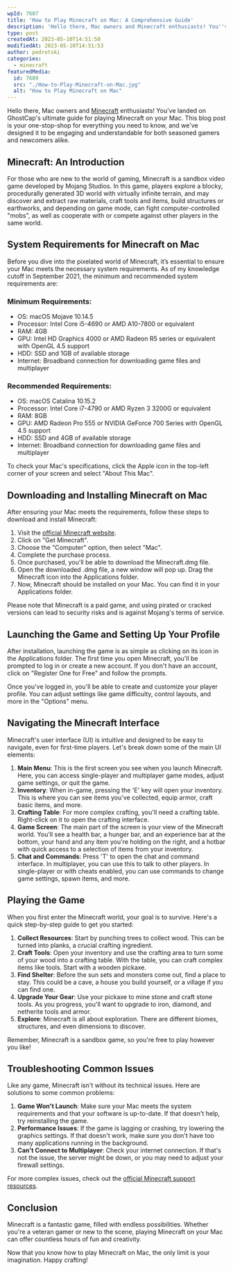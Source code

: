```yaml
---
wpId: 7607
title: 'How to Play Minecraft on Mac: A Comprehensive Guide'
description: 'Hello there, Mac owners and Minecraft enthusiasts! You''ve landed on ...'
type: post
createdAt: 2023-05-10T14:51:50
modifiedAt: 2023-05-10T14:51:53
author: pedrotski
categories:
  - minecraft
featuredMedia:
  id: 7609
  src: "./How-to-Play-Minecraft-on-Mac.jpg"
  alt: "How to Play Minecraft on Mac"
---
```



Hello there, Mac owners and [Minecraft](https://www.ghostcap.com/gaming/minecraft/) enthusiasts! You've landed on GhostCap's ultimate guide for playing Minecraft on your Mac. This blog post is your one-stop-shop for everything you need to know, and we've designed it to be engaging and understandable for both seasoned gamers and newcomers alike.

## Minecraft: An Introduction

For those who are new to the world of gaming, Minecraft is a sandbox video game developed by Mojang Studios. In this game, players explore a blocky, procedurally generated 3D world with virtually infinite terrain, and may discover and extract raw materials, craft tools and items, build structures or earthworks, and depending on game mode, can fight computer-controlled "mobs", as well as cooperate with or compete against other players in the same world.

## System Requirements for Minecraft on Mac

Before you dive into the pixelated world of Minecraft, it’s essential to ensure your Mac meets the necessary system requirements. As of my knowledge cutoff in September 2021, the minimum and recommended system requirements are:

### Minimum Requirements:

*   OS: macOS Mojave 10.14.5
*   Processor: Intel Core i5-4690 or AMD A10-7800 or equivalent
*   RAM: 4GB
*   GPU: Intel HD Graphics 4000 or AMD Radeon R5 series or equivalent with OpenGL 4.5 support
*   HDD: SSD and 1GB of available storage
*   Internet: Broadband connection for downloading game files and multiplayer

### Recommended Requirements:

*   OS: macOS Catalina 10.15.2
*   Processor: Intel Core i7-4790 or AMD Ryzen 3 3200G or equivalent
*   RAM: 8GB
*   GPU: AMD Radeon Pro 555 or NVIDIA GeForce 700 Series with OpenGL 4.5 support
*   HDD: SSD and 4GB of available storage
*   Internet: Broadband connection for downloading game files and multiplayer

To check your Mac's specifications, click the Apple icon in the top-left corner of your screen and select "About This Mac".

## Downloading and Installing Minecraft on Mac

After ensuring your Mac meets the requirements, follow these steps to download and install Minecraft:

1.  Visit the [official Minecraft website](https://www.minecraft.net/en-us/store/minecraft-java-bedrock-edition-pc).
2.  Click on "Get Minecraft".
3.  Choose the "Computer" option, then select "Mac".
4.  Complete the purchase process.
5.  Once purchased, you'll be able to download the Minecraft.dmg file.
6.  Open the downloaded .dmg file, a new window will pop up. Drag the Minecraft icon into the Applications folder.
7.  Now, Minecraft should be installed on your Mac. You can find it in your Applications folder.

Please note that Minecraft is a paid game, and using pirated or cracked versions can lead to security risks and is against Mojang's terms of service.

## Launching the Game and Setting Up Your Profile

After installation, launching the game is as simple as clicking on its icon in the Applications folder. The first time you open Minecraft, you'll be prompted to log in or create a new account. If you don't have an account, click on "Register One for Free" and follow the prompts.

Once you've logged in, you'll be able to create and customize your player profile. You can adjust settings like game difficulty, control layouts, and more in the "Options" menu.

## Navigating the Minecraft Interface

Minecraft's user interface (UI) is intuitive and designed to be easy to navigate, even for first-time players. Let's break down some of the main UI elements:

1.  **Main Menu**: This is the first screen you see when you launch Minecraft. Here, you can access single-player and multiplayer game modes, adjust game settings, or quit the game.
2.  **Inventory**: When in-game, pressing the 'E' key will open your inventory. This is where you can see items you've collected, equip armor, craft basic items, and more.
3.  **Crafting Table**: For more complex crafting, you'll need a crafting table. Right-click on it to open the crafting interface.
4.  **Game Screen**: The main part of the screen is your view of the Minecraft world. You'll see a health bar, a hunger bar, and an experience bar at the bottom, your hand and any item you're holding on the right, and a hotbar with quick access to a selection of items from your inventory.
5.  **Chat and Commands**: Press 'T' to open the chat and command interface. In multiplayer, you can use this to talk to other players. In single-player or with cheats enabled, you can use commands to change game settings, spawn items, and more.

## Playing the Game

When you first enter the Minecraft world, your goal is to survive. Here's a quick step-by-step guide to get you started:

1.  **Collect Resources**: Start by punching trees to collect wood. This can be turned into planks, a crucial crafting ingredient.
2.  **Craft Tools**: Open your inventory and use the crafting area to turn some of your wood into a crafting table. With the table, you can craft complex items like tools. Start with a wooden pickaxe.
3.  **Find Shelter**: Before the sun sets and monsters come out, find a place to stay. This could be a cave, a house you build yourself, or a village if you can find one.
4.  **Upgrade Your Gear**: Use your pickaxe to mine stone and craft stone tools. As you progress, you'll want to upgrade to iron, diamond, and netherite tools and armor.
5.  **Explore**: Minecraft is all about exploration. There are different biomes, structures, and even dimensions to discover.

Remember, Minecraft is a sandbox game, so you're free to play however you like!

## Troubleshooting Common Issues

Like any game, Minecraft isn't without its technical issues. Here are solutions to some common problems:

1.  **Game Won't Launch**: Make sure your Mac meets the system requirements and that your software is up-to-date. If that doesn't help, try reinstalling the game.
2.  **Performance Issues**: If the game is lagging or crashing, try lowering the graphics settings. If that doesn't work, make sure you don't have too many applications running in the background.
3.  **Can't Connect to Multiplayer**: Check your internet connection. If that's not the issue, the server might be down, or you may need to adjust your firewall settings.

For more complex issues, check out the [official Minecraft support resources](https://help.minecraft.net/hc/en-us).

## Conclusion

Minecraft is a fantastic game, filled with endless possibilities. Whether you're a veteran gamer or new to the scene, playing Minecraft on your Mac can offer countless hours of fun and creativity.

Now that you know how to play Minecraft on Mac, the only limit is your imagination. Happy crafting!